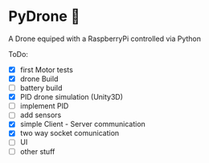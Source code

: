 
# PyDrone :helicopter:

A Drone equiped with a RaspberryPi controlled via Python

ToDo:
- [x] first Motor tests
- [x] drone Build
- [ ] battery build
- [x] PID drone simulation (Unity3D)
- [ ] implement PID
- [ ] add sensors
- [x] simple Client - Server communication
- [x] two way socket comunication
- [ ] UI
- [ ] other stuff
